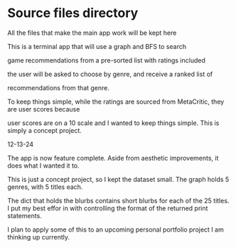 # Source files directory

All the files that make the main app work will be kept here

This is a terminal app that will use a graph and BFS to search

game recommendations from a pre-sorted list with ratings included

the user will be asked to choose by genre, and receive a ranked list of 

recommendations from that genre. 

To keep things simple, while the ratings are sourced from MetaCritic, they are user scores because

user scores are on a 10 scale and I wanted to keep things simple. This is simply a concept project.


12-13-24

The app is now feature complete. Aside from aesthetic improvements, it does what I wanted it to.

This is just a concept project, so I kept the dataset small. The graph holds 5 genres, with 5 titles each.

The dict that holds the blurbs contains short blurbs for each of the 25 titles. I put my best effor in with 
controlling the format of the returned print statements.

I plan to apply some of this to an upcoming personal portfolio project I am thinking up currently. 
